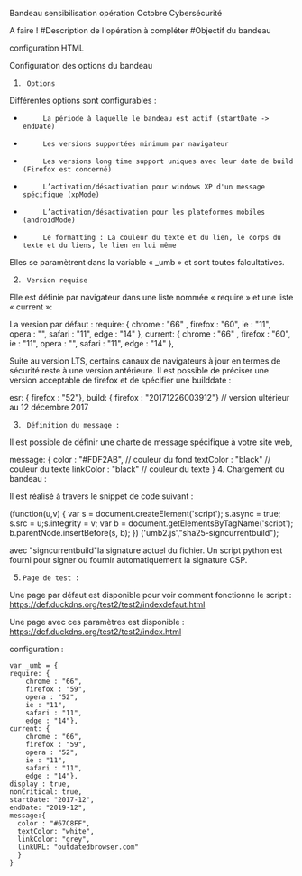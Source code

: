 
Bandeau sensibilisation opération Octobre Cybersécurité 

A faire !
#Description de l'opération à compléter
#Objectif du bandeau

configuration HTML

Configuration des options du bandeau                     
1.      Options

Différentes options sont configurables :

-          La période à laquelle le bandeau est actif (startDate -> endDate)

-          Les versions supportées minimum par navigateur

-          Les versions long time support uniques avec leur date de build (Firefox est concerné)

-          L’activation/désactivation pour windows XP d'un message spécifique (xpMode)

-          L’activation/désactivation pour les plateformes mobiles (androidMode)

-          Le formatting : La couleur du texte et du lien, le corps du texte et du liens, le lien en lui même  

Elles se paramètrent dans la variable « _umb » et sont toutes falcultatives.

 
2.      Version requise  

Elle est définie par navigateur dans une liste nommée « require » et une liste « current »:

La version par défaut :
require: {
     chrome :  "66" ,
     firefox : "60",
     ie : "11",
     opera : "",
     safari : "11",
     edge : "14"
},
current: {
     chrome :  "66" ,
     firefox : "60",
     ie : "11",
     opera : "",
     safari : "11",
     edge : "14"
},

Suite au version LTS, certains canaux de navigateurs à jour en termes de sécurité reste à une version antérieure. Il est possible de préciser une version acceptable de firefox et de spécifier une builddate : 

esr: {
    firefox : "52"},
build: {
    firefox : "20171226003912"} // version ultérieur au 12 décembre 2017
	
	
3.      Définition du message :

Il est possible de définir une charte de message spécifique à votre site web,

message: {
     color : "#FDF2AB", // couleur du fond
     textColor : "black" // couleur du texte
     linkColor : "black" // couleur du texte
  }
4.      Chargement du bandeau :

 Il est réalisé à travers le snippet de code suivant :

(function(u,v) { var s = document.createElement('script'); s.async = true; s.src = u;s.integrity = v; var b = document.getElementsByTagName('script'); b.parentNode.insertBefore(s, b); }) ('umb2.js',"sha25-signcurrentbuild");

avec "signcurrentbuild"la signature actuel du fichier.
Un script python est fourni pour signer ou fournir automatiquement la signature CSP.

5.     Page de test :

Une page par défaut est disponible pour voir comment fonctionne le script :
https://def.duckdns.org/test2/test2/indexdefaut.html

Une page avec ces paramètres est disponible :
https://def.duckdns.org/test2/test2/index.html

configuration :

    var _umb = {
    require: {
        chrome : "66",
        firefox : "59",
        opera : "52",
        ie : "11",
        safari : "11",
        edge : "14"},
    current: {
        chrome : "66",
        firefox : "59",
        opera : "52",
        ie : "11",
        safari : "11",
        edge : "14"},
    display : true,
    nonCritical: true,
    startDate: "2017-12",
    endDate: "2019-12",
    message:{
      color : "#67C8FF",
      textColor: "white",
      linkColor: "grey",
      linkURL: "outdatedbrowser.com"
      }
    }


